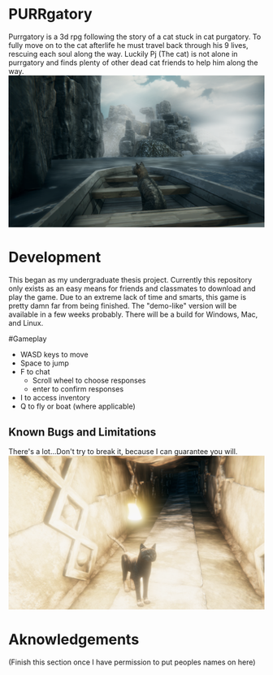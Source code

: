 # PURRgatory
Purrgatory is a 3d rpg following the story of a cat stuck in cat purgatory.  To fully move on to the cat afterlife he must travel back through his 9 lives, rescuing each soul along the way. Luckily Pj (The cat) is not alone in purrgatory and finds plenty of other dead cat friends to help him along the way. ![Image](https://github.com/Hannnah1/PURRgatory/blob/main/Screen%20Shot%202021-04-19%20at%2012.52.07%20AM.png)

# Development
This began as my undergraduate thesis project. Currently this repository only exists as an easy means for friends and classmates to download and play the game.
Due to an extreme lack of time and smarts, this game is pretty damn far from being finished. The "demo-like" version will be available in a few weeks probably. There will be a build for Windows, Mac, and Linux.

#Gameplay
* WASD keys to move
* Space to jump
* F to chat
  * Scroll wheel to choose responses
  * enter to confirm responses  
* I to access inventory
* Q to fly or boat (where applicable)
## Known Bugs and Limitations
There's a lot...Don't try to break it, because I can guarantee you will.
![](https://github.com/Hannnah1/PURRgatory/blob/main/Screen%20Shot%202021-04-19%20at%2012.56.31%20AM.png)

# Aknowledgements
(Finish this section once I have permission to put peoples names on here)
